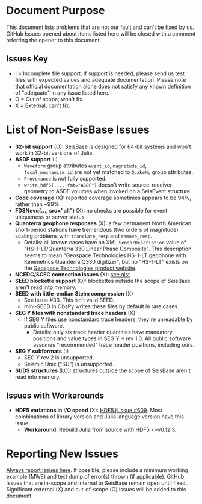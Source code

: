 # **Document Purpose**
This document lists problems that are not our fault and can't be fixed by us. GitHub Issues opened about items listed here will be closed with a comment referring the opener to this document.

## Issues Key
* I = Incomplete file support. If support is needed, please send us test files with expected values and adequate documentation. Please note that official documentation alone does not satisfy any known definition of "adequate" in any issue listed here.
* O = Out of scope; won't fix.
* X = External; can't fix.

# **List of Non-SeisBase Issues**
* **32-bit support** (O): SeisBase is designed for 64-bit systems and won't work in 32-bit versions of Julia.
* **ASDF support** (I)
  + `Waveform` group attributes `event_id`, `magnitude_id`, `focal_mechanism_id` are not yet matched to `QuakeML` group attributes.
  + `Provenance` is not fully supported.
  + `write_hdf5(..., fmt="ASDF")` doesn't write source-receiver geometry to ASDF volumes when invoked on a SeisEvent structure.
* **Code coverage** (X): reported coverage sometimes appears to be 94%, rather than ~99%.
* **FDSNevq(..., src="all")** (X): no checks are possible for event uniqueness or server status.
* **Quanterra geophone responses** (X): a few permanent North American short-period stations have tremendous (two orders of magnitude) scaling problems with `translate_resp` and `remove_resp`.
  * Details: all known cases have an XML `SensorDescription` value of "HS-1-LT/Quanterra 330 Linear Phase Composite". This description seems to mean "Geospace Technologies HS-1-LT geophone with Kinemetrics Quanterra Q330 digitizer", but no "HS-1-LT" exists on the [Geospace Technologies product website](https://www.geospace.com/sensors/).
* **NCEDC/SCEC connection issues** (X): [see gist](https://gist.github.com/jpjones76/0175e762bea8c37d99b97ef3cb056068)
* **SEED blockette support** (O): blockettes outside the scope of SeisBase aren't read into memory.
* **SEED with little-endian Steim compression** (X)
  + See issue #33. This isn't valid SEED.
  + mini-SEED in ObsPy writes these files by default in rare cases.
* **SEG Y files with nonstandard trace headers** (X)
  + If SEG Y files use nonstandard trace headers, they're unreadable by public software.
    - Details: only six trace header quantities have mandatory positions and value types in SEG Y ≤ rev 1.0. All public software assumes "recommended" trace header positions, including ours.
* **SEG Y subformats** (I)
  + SEG Y rev 2 is unsupported.
  + Seismic Unix ("SU") is unsupported.
* **SUDS structures** (I,O): structures outside the scope of SeisBase aren't read into memory.

## Issues with Workarounds
* **HDF5 variations in I/O speed** (X): [HDF5.jl issue #609](https://github.com/JuliaIO/HDF5.jl/issues/609). Most combinations of library version and Julia language version have this issue.
  + **Workaround**: Rebuild Julia from source with HDF5 <=v0.12.3.

# **Reporting New Issues**
[Always report issues here](https://github.com/jpjones76/SeisBase.jl/issues). If possible, please include a minimum working example (MWE) and text dump of error(s) thrown (if applicable). GitHub Issues that are in-scope and internal to SeisBase remain open until fixed. Significant external (X) and out-of-scope (O) issues will be added to this document.
